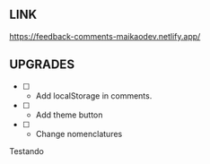 ## LINK

https://feedback-comments-maikaodev.netlify.app/

## UPGRADES

- [ ] - Add localStorage in comments.
- [ ] - Add theme button
- [ ] - Change nomenclatures

Testando
